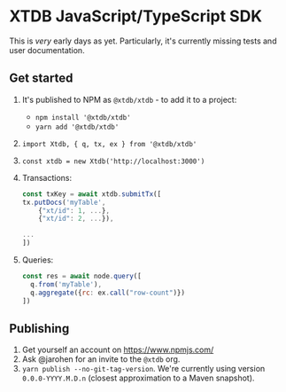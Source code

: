 # XTDB JavaScript/TypeScript SDK

This is _very_ early days as yet. Particularly, it's currently missing tests and user documentation.

## Get started

1. It's published to NPM as `@xtdb/xtdb` - to add it to a project:
   - `npm install '@xtdb/xtdb'`
   - `yarn add '@xtdb/xtdb'`
2. `import Xtdb, { q, tx, ex } from '@xtdb/xtdb'`
3. `const xtdb = new Xtdb('http://localhost:3000')`
4. Transactions:
   
   ```javascript
   const txKey = await xtdb.submitTx([
   tx.putDocs('myTable',
       {"xt/id": 1, ...},
       {"xt/id": 2, ...}),

   ...
   ])
   ```
5. Queries:

   ```javascript
   const res = await node.query([
     q.from('myTable'),
     q.aggregate({rc: ex.call("row-count")})
   ])
   ```

## Publishing

1. Get yourself an account on https://www.npmjs.com/
2. Ask @jarohen for an invite to the `@xtdb` org.
3. `yarn publish --no-git-tag-version`.
   We're currently using version `0.0.0-YYYY.M.D.n` (closest approximation to a Maven snapshot).
